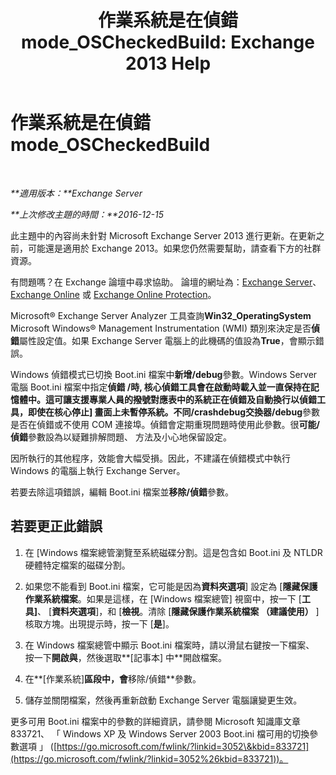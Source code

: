 ﻿---
title: '作業系統是在偵錯 mode_OSCheckedBuild: Exchange 2013 Help'
TOCTitle: 作業系統是在偵錯 mode_OSCheckedBuild
ms:assetid: 93a1380f-1388-494d-8f78-92dfefd069bd
ms:mtpsurl: https://technet.microsoft.com/zh-tw/library/ms.exch.setupreadiness.oscheckedbuild(v=EXCHG.150)
ms:contentKeyID: 50473794
ms.date: 05/21/2018
mtps_version: v=EXCHG.150
ms.translationtype: MT
---

# 作業系統是在偵錯 mode\_OSCheckedBuild

 

_**適用版本：**Exchange Server_

_**上次修改主題的時間：**2016-12-15_

此主題中的內容尚未針對 Microsoft Exchange Server 2013 進行更新。在更新之前，可能還是適用於 Exchange 2013。如果您仍然需要幫助，請查看下方的社群資源。

有問題嗎？在 Exchange 論壇中尋求協助。 論壇的網址為：[Exchange Server](https://go.microsoft.com/fwlink/p/?linkid=60612)、 [Exchange Online](https://go.microsoft.com/fwlink/p/?linkid=267542) 或 [Exchange Online Protection](https://go.microsoft.com/fwlink/p/?linkid=285351)。

Microsoft® Exchange Server Analyzer 工具查詢**Win32\_OperatingSystem** Microsoft Windows® Management Instrumentation (WMI) 類別來決定是否**偵錯**屬性設定值。如果 Exchange Server 電腦上的此機碼的值設為**True**，會顯示錯誤。

Windows 偵錯模式已切換 Boot.ini 檔案中**新增/debug**參數。Windows Server 電腦 Boot.ini 檔案中指定**偵錯 /**時, 核心偵錯工具會在啟動時載入並一直保持在記憶體中。這可讓支援專業人員的撥號對應表中的系統正在偵錯及自動換行以偵錯工具，即使在核心停止\] 畫面上未暫停系統。不同**/crashdebug交換器/debug**參數是否在偵錯或不使用 COM 連接埠。偵錯會定期重現問題時使用此參數。很**可能/偵錯**參數設為以疑難排解問題、 方法及小心地保留設定。

因所執行的其他程序，效能會大幅受損。因此，不建議在偵錯模式中執行 Windows 的電腦上執行 Exchange Server。

若要去除這項錯誤，編輯 Boot.ini 檔案並**移除/偵錯**參數。

## 若要更正此錯誤

1.  在 \[Windows 檔案總管瀏覽至系統磁碟分割。這是包含如 Boot.ini 及 NTLDR 硬體特定檔案的磁碟分割。

2.  如果您不能看到 Boot.ini 檔案，它可能是因為**資料夾選項**\] 設定為 \[**隱藏保護作業系統檔案**。如果是這樣，在 \[Windows 檔案總管\] 視窗中，按一下 \[**工具\]**、 \[**資料夾選項**\]，和 \[**檢視**。清除 \[**隱藏保護作業系統檔案 （建議使用）** \] 核取方塊。出現提示時，按一下 \[**是**\]。

3.  在 Windows 檔案總管中顯示 Boot.ini 檔案時，請以滑鼠右鍵按一下檔案、 按一下**開啟與**，然後選取**\[記事本\] 中**開啟檔案。

4.  在**\[作業系統\]**區段中，會**移除/偵錯**參數。

5.  儲存並關閉檔案，然後再重新啟動 Exchange Server 電腦讓變更生效。

更多可用 Boot.ini 檔案中的參數的詳細資訊，請參閱 Microsoft 知識庫文章 833721、 「 Windows XP 及 Windows Server 2003 Boot.ini 檔可用的切換參數選項 」 ([https://go.microsoft.com/fwlink/?linkid=3052\&kbid=833721](https://go.microsoft.com/fwlink/?linkid=3052%26kbid=833721))。

